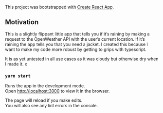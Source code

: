 This project was bootstrapped with [Create React App](https://github.com/facebook/create-react-app).

## Motivation

This is a slightly flippant little app that tells you if it’s raining by making a request to the OpenWeather API with the user’s current location.
If it’s raining the app tells you that you need a jacket. I created this because I want to make my code more robust by getting to grips with typescript.

It is as yet untested in all use cases as it was cloudy but otherwise dry when I made it. x

### `yarn start`

Runs the app in the development mode.<br />
Open [http://localhost:3000](http://localhost:3000) to view it in the browser.

The page will reload if you make edits.<br />
You will also see any lint errors in the console.
